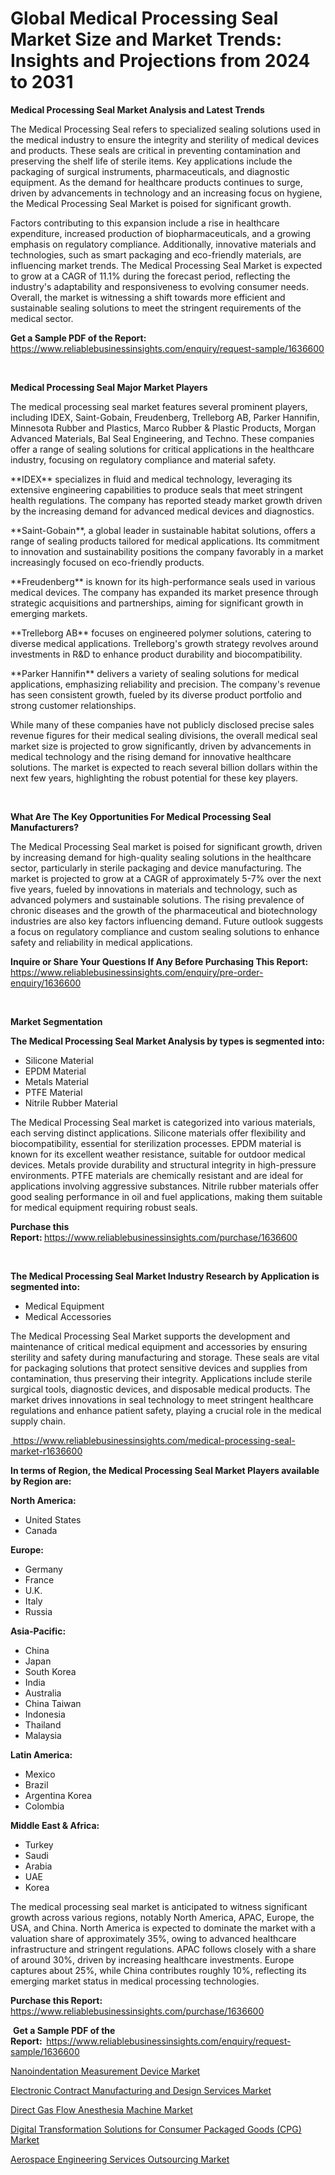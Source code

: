 <p><h1>Global Medical Processing Seal Market Size and Market Trends: Insights and Projections from 2024 to 2031</h1></p><p><strong>Medical Processing Seal Market Analysis and Latest Trends</strong></p>
<p><p>The Medical Processing Seal refers to specialized sealing solutions used in the medical industry to ensure the integrity and sterility of medical devices and products. These seals are critical in preventing contamination and preserving the shelf life of sterile items. Key applications include the packaging of surgical instruments, pharmaceuticals, and diagnostic equipment. As the demand for healthcare products continues to surge, driven by advancements in technology and an increasing focus on hygiene, the Medical Processing Seal Market is poised for significant growth.</p><p>Factors contributing to this expansion include a rise in healthcare expenditure, increased production of biopharmaceuticals, and a growing emphasis on regulatory compliance. Additionally, innovative materials and technologies, such as smart packaging and eco-friendly materials, are influencing market trends. The Medical Processing Seal Market is expected to grow at a CAGR of 11.1% during the forecast period, reflecting the industry's adaptability and responsiveness to evolving consumer needs. Overall, the market is witnessing a shift towards more efficient and sustainable sealing solutions to meet the stringent requirements of the medical sector.</p></p>
<p><strong>Get a Sample PDF of the Report:&nbsp;</strong> <a href="https://www.reliablebusinessinsights.com/enquiry/request-sample/1636600?utm_campaign=112&utm_medium=2&utm_source=Github&utm_content=ia&utm_term=07122024&utm_id=medical-processing-seal">https://www.reliablebusinessinsights.com/enquiry/request-sample/1636600</a></p>
<p>&nbsp;</p>
<p><strong>Medical Processing Seal Major Market Players</strong></p>
<p><p>The medical processing seal market features several prominent players, including IDEX, Saint-Gobain, Freudenberg, Trelleborg AB, Parker Hannifin, Minnesota Rubber and Plastics, Marco Rubber & Plastic Products, Morgan Advanced Materials, Bal Seal Engineering, and Techno. These companies offer a range of sealing solutions for critical applications in the healthcare industry, focusing on regulatory compliance and material safety.</p><p>**IDEX** specializes in fluid and medical technology, leveraging its extensive engineering capabilities to produce seals that meet stringent health regulations. The company has reported steady market growth driven by the increasing demand for advanced medical devices and diagnostics.</p><p>**Saint-Gobain**, a global leader in sustainable habitat solutions, offers a range of sealing products tailored for medical applications. Its commitment to innovation and sustainability positions the company favorably in a market increasingly focused on eco-friendly products.</p><p>**Freudenberg** is known for its high-performance seals used in various medical devices. The company has expanded its market presence through strategic acquisitions and partnerships, aiming for significant growth in emerging markets.</p><p>**Trelleborg AB** focuses on engineered polymer solutions, catering to diverse medical applications. Trelleborg's growth strategy revolves around investments in R&D to enhance product durability and biocompatibility.</p><p>**Parker Hannifin** delivers a variety of sealing solutions for medical applications, emphasizing reliability and precision. The company's revenue has seen consistent growth, fueled by its diverse product portfolio and strong customer relationships.</p><p>While many of these companies have not publicly disclosed precise sales revenue figures for their medical sealing divisions, the overall medical seal market size is projected to grow significantly, driven by advancements in medical technology and the rising demand for innovative healthcare solutions. The market is expected to reach several billion dollars within the next few years, highlighting the robust potential for these key players.</p></p>
<p>&nbsp;</p>
<p><strong>What Are The Key Opportunities For Medical Processing Seal Manufacturers?</strong></p>
<p><p>The Medical Processing Seal market is poised for significant growth, driven by increasing demand for high-quality sealing solutions in the healthcare sector, particularly in sterile packaging and device manufacturing. The market is projected to grow at a CAGR of approximately 5-7% over the next five years, fueled by innovations in materials and technology, such as advanced polymers and sustainable solutions. The rising prevalence of chronic diseases and the growth of the pharmaceutical and biotechnology industries are also key factors influencing demand. Future outlook suggests a focus on regulatory compliance and custom sealing solutions to enhance safety and reliability in medical applications.</p></p>
<p><strong>Inquire or Share Your Questions If Any Before Purchasing This Report:</strong> <a href="https://www.reliablebusinessinsights.com/enquiry/pre-order-enquiry/1636600?utm_campaign=112&utm_medium=2&utm_source=Github&utm_content=ia&utm_term=07122024&utm_id=medical-processing-seal">https://www.reliablebusinessinsights.com/enquiry/pre-order-enquiry/1636600</a></p>
<p>&nbsp;</p>
<p><strong>Market Segmentation</strong></p>
<p><strong>The Medical Processing Seal Market Analysis by types is segmented into:</strong></p>
<p><ul><li>Silicone Material</li><li>EPDM Material</li><li>Metals Material</li><li>PTFE Material</li><li>Nitrile Rubber Material</li></ul></p>
<p><p>The Medical Processing Seal market is categorized into various materials, each serving distinct applications. Silicone materials offer flexibility and biocompatibility, essential for sterilization processes. EPDM material is known for its excellent weather resistance, suitable for outdoor medical devices. Metals provide durability and structural integrity in high-pressure environments. PTFE materials are chemically resistant and are ideal for applications involving aggressive substances. Nitrile rubber materials offer good sealing performance in oil and fuel applications, making them suitable for medical equipment requiring robust seals.</p></p>
<p><strong>Purchase this Report:&nbsp;</strong><a href="https://www.reliablebusinessinsights.com/purchase/1636600?utm_campaign=112&utm_medium=2&utm_source=Github&utm_content=ia&utm_term=07122024&utm_id=medical-processing-seal">https://www.reliablebusinessinsights.com/purchase/1636600</a></p>
<p>&nbsp;</p>
<p><strong>The Medical Processing Seal Market Industry Research by Application is segmented into:</strong></p>
<p><ul><li>Medical Equipment</li><li>Medical Accessories</li></ul></p>
<p><p>The Medical Processing Seal Market supports the development and maintenance of critical medical equipment and accessories by ensuring sterility and safety during manufacturing and storage. These seals are vital for packaging solutions that protect sensitive devices and supplies from contamination, thus preserving their integrity. Applications include sterile surgical tools, diagnostic devices, and disposable medical products. The market drives innovations in seal technology to meet stringent healthcare regulations and enhance patient safety, playing a crucial role in the medical supply chain.</p></p>
<p><a href="https://www.reliablebusinessinsights.com/medical-processing-seal-market-r1636600?utm_campaign=112&utm_medium=2&utm_source=Github&utm_content=ia&utm_term=07122024&utm_id=medical-processing-seal">&nbsp;https://www.reliablebusinessinsights.com/medical-processing-seal-market-r1636600</a></p>
<p><strong>In terms of Region, the Medical Processing Seal Market Players available by Region are:</strong></p>
<p>
    <p> <strong> North America: </strong>
        <ul>
            <li>United States</li>
            <li>Canada</li>
        </ul>
        </p> 
    <p> <strong> Europe: </strong>
        <ul>
            <li>Germany</li>
            <li>France</li>
            <li>U.K.</li>
            <li>Italy</li>
            <li>Russia</li>
        </ul>
        </p> 
    <p> <strong> Asia-Pacific: </strong>
        <ul>
            <li>China</li>
            <li>Japan</li>
            <li>South Korea</li>
            <li>India</li>
            <li>Australia</li>
            <li>China Taiwan</li>
            <li>Indonesia</li>
            <li>Thailand</li>
            <li>Malaysia</li>
        </ul>
        </p> 
    <p> <strong> Latin America: </strong>
        <ul>
            <li>Mexico</li>
            <li>Brazil</li>
            <li>Argentina Korea</li>
            <li>Colombia</li>
        </ul>
        </p> 
    <p> <strong> Middle East & Africa: </strong>
        <ul>
            <li>Turkey</li>
            <li>Saudi</li>
            <li>Arabia</li>
            <li>UAE</li>
            <li>Korea</li>
        </ul>
    </p>
    </p>
<p><p>The medical processing seal market is anticipated to witness significant growth across various regions, notably North America, APAC, Europe, the USA, and China. North America is expected to dominate the market with a valuation share of approximately 35%, owing to advanced healthcare infrastructure and stringent regulations. APAC follows closely with a share of around 30%, driven by increasing healthcare investments. Europe captures about 25%, while China contributes roughly 10%, reflecting its emerging market status in medical processing technologies.</p></p>
<p><strong>Purchase this Report: </strong><a href="https://www.reliablebusinessinsights.com/purchase/1636600?utm_campaign=112&utm_medium=2&utm_source=Github&utm_content=ia&utm_term=07122024&utm_id=medical-processing-seal">https://www.reliablebusinessinsights.com/purchase/1636600</a></p>
<p>&nbsp;<strong>Get a Sample PDF of the Report:&nbsp;&nbsp;</strong><a href="https://www.reliablebusinessinsights.com/enquiry/request-sample/1636600?utm_campaign=112&utm_medium=2&utm_source=Github&utm_content=ia&utm_term=07122024&utm_id=medical-processing-seal">https://www.reliablebusinessinsights.com/enquiry/request-sample/1636600</a></p>
<p><strong></strong></p>
<p><p><a href="https://issuu.com/reportprime-2/docs/nanoindentation-measurement-device-market-size-203?utm_campaign=112&utm_medium=2&utm_source=Github&utm_content=ia&utm_term=07122024&utm_id=medical-processing-seal">Nanoindentation Measurement Device Market</a></p><p><a href="https://www.linkedin.com/pulse/futur-trend-quest-sl8ue?utm_campaign=112&utm_medium=2&utm_source=Github&utm_content=ia&utm_term=07122024&utm_id=medical-processing-seal">Electronic Contract Manufacturing and Design Services Market</a></p><p><a href="https://github.com/jerhoskinson197676/Market-Research-Report-List-1/blob/main/direct-gas-flow-anesthesia-machine-market.md?utm_campaign=112&utm_medium=2&utm_source=Github&utm_content=ia&utm_term=07122024&utm_id=medical-processing-seal">Direct Gas Flow Anesthesia Machine Market</a></p><p><a href="https://issuu.com/reportprime-2/docs/digital-transformation-solutions-for-consumer-pack?utm_campaign=112&utm_medium=2&utm_source=Github&utm_content=ia&utm_term=07122024&utm_id=medical-processing-seal">Digital Transformation Solutions for Consumer Packaged Goods (CPG) Market</a></p><p><a href="https://www.linkedin.com/pulse/futur-trend-quest-sl8ue?utm_campaign=112&utm_medium=2&utm_source=Github&utm_content=ia&utm_term=07122024&utm_id=medical-processing-seal">Aerospace Engineering Services Outsourcing Market</a></p></p>